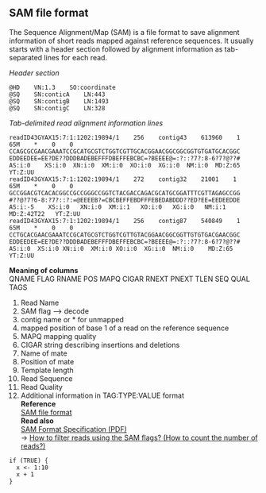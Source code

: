 ## SAM file format
The Sequence Alignment/Map (SAM) is a file format to save alignment information of short reads mapped against reference sequences. It usually starts with a header section followed by alignment information as tab-separated lines for each read.<br>

_Header section_<br>
```
@HD    VN:1.3    SO:coordinate
@SQ    SN:conticA    LN:443
@SQ    SN:contigB    LN:1493
@SQ    SN:contigC    LN:328
```
_Tab-delimited read alignment information lines_

```
readID43GYAX15:7:1:1202:19894/1    256    contig43    613960    1    65M    *    0    0    CCAGCGCGAACGAAATCCGCATGCGTCTGGTCGTTGCACGGAACGGCGGCGGTGTGATGCACGGC    EDDEEDEE=EE?DE??DDDBADEBEFFFDBEFFEBCBC=?BEEEE@=:?::?7?:8-6?7?@??#    AS:i:0    XS:i:0  XN:i:0  XM:i:0  XO:i:0  XG:i:0  NM:i:0  MD:Z:65  YT:Z:UU
readID43GYAX15:7:1:1202:19894/1    272    contig32    21001    1    65M    *    0    0    GCCGGACGTCACACGGCCGCCGGGCCGGTCTACGACCAGACGCATGCGGATTTCGTTAGAGCCGG    #??@?7?6-8:?7?::?:=@EEEEB?=CBCBEFFEBDFFFEBEDABDDD??ED?EE=EEDEEDDE    AS:i:-5    XS:i:0   XN:i:0  XM:i:1   XO:i:0   XG:i:0   NM:i:1   MD:Z:42T22   YT:Z:UU
readID43GYAX15:7:1:1202:19894/1    256    contig87    540849    1    65M    *    0    0    CCTGCACGAACGAAATCCGCATGCGTCTGGTCGTTGTACGGAACGGCGGTTGTGTGACGAACGGC    EDDEEDEE=EE?DE??DDDBADEBEFFFDBEFFEBCBC=?BEEEE@=:?::?7?:8-6?7?@??# AS:i:0  XS:i:0 XN:i:0  XM:i:0 XO:i:0  XG:i:0  NM:i:0    MD:Z:65    YT:Z:UU
```
__Meaning of columns__<br>
QNAME    FLAG    RNAME    POS    MAPQ    CIGAR    RNEXT    PNEXT    TLEN    SEQ    QUAL    TAGS
1. Read Name
2. SAM flag --> decode
3. contig name or * for unmapped
4. mapped position of base 1 of a read on the reference sequence
5. MAPQ mapping quality
6. CIGAR string describing insertions and deletions
7. Name of mate
8. Position of mate
9. Template length
10. Read Sequence
11. Read Quality
12. Additional information in TAG:TYPE:VALUE format<br>
__Reference__<br>
[SAM file format](https://www.metagenomics.wiki/tools/samtools/bam-sam-file-format)<br>
__Read also__ <br>
[SAM Format Specification (PDF)](http://samtools.github.io/hts-specs/SAMv1.pdf) <br>
→ [How to filter reads using the SAM flags? (How to count the number of reads?)](https://www.metagenomics.wiki/tools/samtools/number-of-reads-in-bam-file) <br>
```{r, attr.source='.numberLines'}
if (TRUE) {
  x <- 1:10
  x + 1
}
```
